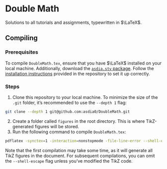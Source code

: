 # Double Math

Solutions to all tutorials and assignments, typewritten in $\LaTeX$.

## Compiling

### Prerequisites

To compile `DoubleMath.tex`, ensure that you have $\LaTeX$ installed on your local machine. Additionally, download the [`asdia.sty` package](https://github.com/asdia0/asdia.sty). Follow the [installation instructions](https://github.com/asdia0/asdia.sty/blob/main/README.md#installation) provided in the repository to set it up correctly.

### Steps

1. Clone this repository to your local machine. To minimize the size of the `.git` folder, it’s recommended to use the `--depth 1` flag:
```bash
git clone --depth 1 git@github.com:asdia0/DoubleMath.git
```
2. Create a folder called `figures` in the root directory. This is where TikZ-generated figures will be stored.
3. Run the following command to compile `DoubleMath.tex`:
```bash
pdflatex -synctex=1 -interaction=nonstopmode -file-line-error --shell-escape DoubleMath.tex
```
Note that the first compilation may take some time, as it will generate all TikZ figures in the document. For subsequent compilations, you can omit the `--shell-escape` flag unless you’ve modified the TikZ code.